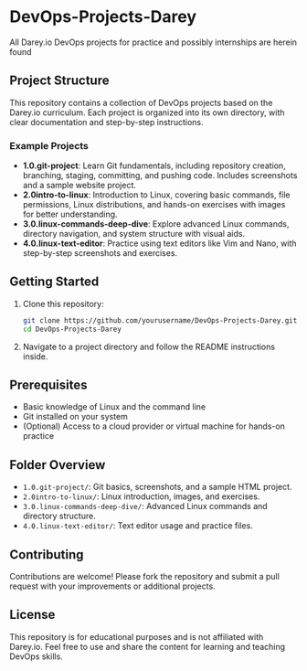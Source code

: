 # DevOps-Projects-Darey
All Darey.io DevOps projects for practice and possibly internships are herein found

## Project Structure

This repository contains a collection of DevOps projects based on the Darey.io curriculum. Each project is organized into its own directory, with clear documentation and step-by-step instructions.

### Example Projects

- **1.0.git-project**: Learn Git fundamentals, including repository creation, branching, staging, committing, and pushing code. Includes screenshots and a sample website project.
- **2.0intro-to-linux**: Introduction to Linux, covering basic commands, file permissions, Linux distributions, and hands-on exercises with images for better understanding.
- **3.0.linux-commands-deep-dive**: Explore advanced Linux commands, directory navigation, and system structure with visual aids.
- **4.0.linux-text-editor**: Practice using text editors like Vim and Nano, with step-by-step screenshots and exercises.

## Getting Started

1. Clone this repository:
   ```bash
   git clone https://github.com/yourusername/DevOps-Projects-Darey.git
   cd DevOps-Projects-Darey
   ```
2. Navigate to a project directory and follow the README instructions inside.

## Prerequisites

- Basic knowledge of Linux and the command line
- Git installed on your system
- (Optional) Access to a cloud provider or virtual machine for hands-on practice

## Folder Overview

- `1.0.git-project/`: Git basics, screenshots, and a sample HTML project.
- `2.0intro-to-linux/`: Linux introduction, images, and exercises.
- `3.0.linux-commands-deep-dive/`: Advanced Linux commands and directory structure.
- `4.0.linux-text-editor/`: Text editor usage and practice files.

## Contributing

Contributions are welcome! Please fork the repository and submit a pull request with your improvements or additional projects.

## License

This repository is for educational purposes and is not affiliated with Darey.io. Feel free to use and share the content for learning and teaching DevOps skills.

